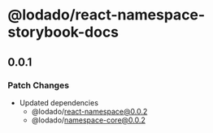 # @lodado/react-namespace-storybook-docs

## 0.0.1

### Patch Changes

- Updated dependencies
  - @lodado/react-namespace@0.0.2
  - @lodado/namespace-core@0.0.2
